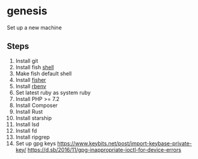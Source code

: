 # genesis
Set up a new machine

## Steps

1. Install git
2. Install fish [shell](https://fishshell.com/)
  1. Make fish default shell
  2. Install [fisher](https://github.com/jorgebucaran/fisher)
3. Install [rbenv](https://www.digitalocean.com/community/tutorials/how-to-install-ruby-on-rails-with-rbenv-on-ubuntu-18-04)
  1. Set latest ruby as system ruby
4. Install PHP >= 7.2
5. Install Composer
6. Install Rust
7. Install starship
8. Install lsd
9. Install fd
10. Install ripgrep
11. Set up gpg keys https://www.keybits.net/post/import-keybase-private-key/ https://d.sb/2016/11/gpg-inappropriate-ioctl-for-device-errors
 
